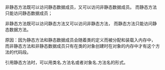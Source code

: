 非静态方法既可以访问静态数据成员，又可以访问非静态数据成员。
而静态方法只能访问静态数据成员； 

非静态方法既可以访问静态方法又可以访问非静态方法，
而静态方法只能访问静态数据方法。 

原因：因为静态方法和静态数据成员会随着类的定义而被分配和装载入内存中，
而非静态方法和非静态数据成员只有在类的对象创建时在对象的内存中才有这个方法的代码段。

引用静态方法时，可以用类名.方法名或者对象名.方法名的形式。 